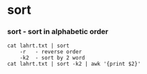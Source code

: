 # sort

### sort - sort in alphabetic order
```
cat lahrt.txt | sort 
    -r   - reverse order
    -k2  - sort by 2 word
cat lahrt.txt | sort -k2 | awk '{print $2}'
```
